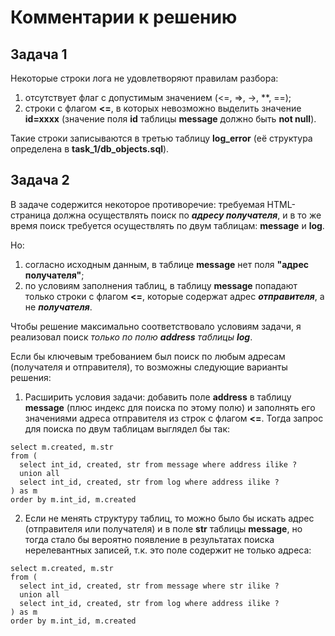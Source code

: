 # Комментарии к решению

Задача 1
--------

Некоторые строки лога не удовлетворяют правилам разбора:
1. отсутствует флаг с допустимым значением (<=, =>, ->, **, ==);
2. строки с флагом **<=**, в которых невозможно выделить значение **id=xxxx** (значение поля **id** таблицы **message** должно быть **not null**).

Такие строки записываются в третью таблицу **log_error** (её структура определена в **task_1/db_objects.sql**).



Задача 2
--------

В задаче содержится некоторое противоречие: требуемая HTML-страница должна осуществлять поиск по ***адресу получателя***, и в то же время поиск требуется осуществлять по двум таблицам: **message** и **log**.

Но: 
1. согласно исходным данным, в таблице **message** нет поля **"адрес получателя"**;
2. по условиям заполнения таблиц, в таблицу **message** попадают только строки с флагом **<=**, которые содержат адрес ***отправителя***, а не ***получателя***.

Чтобы решение максимально соответствовало условиям задачи, я реализовал поиск *только по полю* ***address*** *таблицы* ***log***.

Если бы ключевым требованием был поиск по любым адресам (получателя и отправителя), то возможны следующие варианты решения:

1. Расширить условия задачи: добавить поле **address** в таблицу **message** (плюс индекс для поиска по этому полю) и заполнять его значениями адреса отправителя из строк с флагом **<=**. Тогда запрос для поиска по двум таблицам выглядел бы так:

```
select m.created, m.str
from (
  select int_id, created, str from message where address ilike ?
  union all
  select int_id, created, str from log where address ilike ?
) as m
order by m.int_id, m.created 
```

2. Если не менять структуру таблиц, то можно было бы искать адрес (отправителя или получателя) и в поле **str** таблицы **message**, но тогда стало бы вероятно появление в результатах поиска нерелевантных записей, т.к. это поле содержит не только адреса:

```sql=
select m.created, m.str
from (
  select int_id, created, str from message where str ilike ?
  union all
  select int_id, created, str from log where address ilike ?
) as m
order by m.int_id, m.created
```

